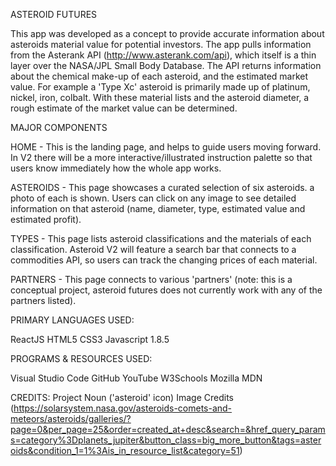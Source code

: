 ASTEROID FUTURES

This app was developed as a concept to provide accurate information about asteroids material value for potential investors. The app pulls information from the Asterank API (http://www.asterank.com/api), which itself is a thin layer over the NASA/JPL Small Body Database. The API returns information about the chemical make-up of each asteroid, and the estimated market value. For example a 'Type Xc' asteroid is primarily made up of platinum, nickel, iron, colbalt. With these material lists and the asteroid diameter, a rough estimate of the market value can be determined.


MAJOR COMPONENTS

HOME - This is the landing page, and helps to guide users moving forward. In V2 there will  be a more interactive/illustrated instruction palette so that users know immediately how the whole app works.

ASTEROIDS - This page showcases a curated selection of six asteroids. a photo of each is shown. Users can click on any image to see detailed information on that asteroid (name, diameter, type, estimated value and estimated profit).

TYPES - This page lists asteroid classifications and the materials of each classification. Asteroid V2 will feature a search bar that connects to a commodities API, so users can track the changing prices of each material.

PARTNERS - This page connects to various 'partners' (note: this is a conceptual project, asteroid futures does not currently work with any of the partners listed). 


PRIMARY LANGUAGES USED:

ReactJS
HTML5
CSS3
Javascript 1.8.5


PROGRAMS & RESOURCES USED:

Visual Studio Code
GitHub
YouTube
W3Schools
Mozilla MDN

CREDITS:
Project Noun ('asteroid' icon)
Image Credits (https://solarsystem.nasa.gov/asteroids-comets-and-meteors/asteroids/galleries/?page=0&per_page=25&order=created_at+desc&search=&href_query_params=category%3Dplanets_jupiter&button_class=big_more_button&tags=asteroids&condition_1=1%3Ais_in_resource_list&category=51)
